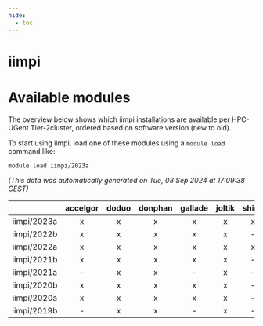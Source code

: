 ```yaml
---
hide:
  - toc
---
```


iimpi
=====

# Available modules


The overview below shows which iimpi installations are available per HPC-UGent Tier-2cluster, ordered based on software version (new to old).

To start using iimpi, load one of these modules using a `module load` command like:

```shell
module load iimpi/2023a
```

*(This data was automatically generated on Tue, 03 Sep 2024 at 17:09:38 CEST)*  

| |accelgor|doduo|donphan|gallade|joltik|shinx|skitty|
| :---: | :---: | :---: | :---: | :---: | :---: | :---: | :---: |
|iimpi/2023a|x|x|x|x|x|x|x|
|iimpi/2022b|x|x|x|x|x|-|x|
|iimpi/2022a|x|x|x|x|x|x|x|
|iimpi/2021b|x|x|x|x|x|-|x|
|iimpi/2021a|-|x|x|-|x|-|x|
|iimpi/2020b|x|x|x|x|x|-|x|
|iimpi/2020a|x|x|x|x|x|-|x|
|iimpi/2019b|-|x|x|-|x|-|x|
